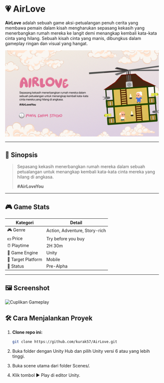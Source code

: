 # 💗 AirLove

**AirLove** adalah sebuah game aksi-petualangan penuh cerita yang membawa pemain dalam kisah mengharukan sepasang kekasih yang menerbangkan rumah mereka ke langit demi menangkap kembali kata-kata cinta yang hilang. Sebuah kisah cinta yang manis, dibungkus dalam gameplay ringan dan visual yang hangat.

![AirLove Banner](Assets/Images/banner.png)

---

## 📖 Sinopsis

> Sepasang kekasih menerbangkan rumah mereka dalam sebuah petualangan untuk menangkap kembali kata-kata cinta mereka yang hilang di angkasa.  
>  
> **#AirLoveYou**

---

## 🎮 Game Stats

| **Kategori**       | **Detail**                     |
|--------------------|--------------------------------|
| 🎮 Genre           | Action, Adventure, Story-rich  |
| 💵 Price           | Try before you buy             |
| ⏰ Playtime        | 2H 30m                          |
| 🧩 Game Engine     | Unity                          |
| 📱 Target Platform | Mobile                         |
| 🚧 Status          | Pre-Alpha                      |

---

## 🖼️ Screenshot

![Cuplikan Gameplay](Assets/Images/screenshot.png) 

## 🛠️ Cara Menjalankan Proyek

1. **Clone repo ini:**
   ```bash
   git clone https://github.com/kurak57/AirLove.git

2. Buka folder dengan Unity Hub dan pilih Unity versi 6 atau yang lebih tinggi.

3. Buka scene utama dari folder Scenes/.

4. Klik tombol ▶️ Play di editor Unity.
